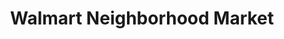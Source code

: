 ---
title: "Walmart Neighborhood Market"
url: /orlando/walmart-neighborhood-market-north-semoran-boulevard/
shop: Supermarkt
---